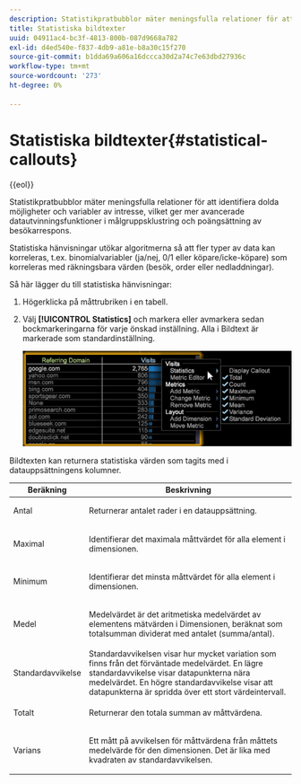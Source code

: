 ```yaml
---
description: Statistikpratbubblor mäter meningsfulla relationer för att identifiera dolda möjligheter och variabler av intresse, vilket ger mer avancerade datautvinningsfunktioner i målgruppsklustring och poängsättning av besökarrespons.
title: Statistiska bildtexter
uuid: 04911ac4-bc3f-4813-800b-087d9668a782
exl-id: d4ed540e-f837-4db9-a81e-b8a30c15f270
source-git-commit: b1dda69a606a16dccca30d2a74c7e63dbd27936c
workflow-type: tm+mt
source-wordcount: '273'
ht-degree: 0%

---
```


# Statistiska bildtexter{#statistical-callouts}

{{eol}}

Statistikpratbubblor mäter meningsfulla relationer för att identifiera dolda möjligheter och variabler av intresse, vilket ger mer avancerade datautvinningsfunktioner i målgruppsklustring och poängsättning av besökarrespons.

Statistiska hänvisningar utökar algoritmerna så att fler typer av data kan korreleras, t.ex. binomialvariabler (ja/nej, 0/1 eller köpare/icke-köpare) som korreleras med räkningsbara värden (besök, order eller nedladdningar).

Så här lägger du till statistiska hänvisningar:

1. Högerklicka på måttrubriken i en tabell.
1. Välj **[!UICONTROL Statistics]** och markera eller avmarkera sedan bockmarkeringarna för varje önskad inställning. Alla i Bildtext är markerade som standardinställning.

   ![](assets/statistical_callouts.png)

Bildtexten kan returnera statistiska värden som tagits med i datauppsättningens kolumner.

<table id="table_B2A4F9D5938D4756A81ACF6F4D77E63D">
 <thead>
  <tr>
   <th colname="col1" class="entry"> Beräkning </th>
   <th colname="col2" class="entry"> Beskrivning </th>
  </tr>
 </thead>
 <tbody>
  <tr>
   <td colname="col1"> Antal </td>
   <td colname="col2"><p>Returnerar antalet rader i en datauppsättning. </p></td>
  </tr>
  <tr>
   <td colname="col1"> Maximal </td>
   <td colname="col2"><p> Identifierar det maximala måttvärdet för alla element i dimensionen. </p></td>
  </tr>
  <tr>
   <td colname="col1"> Minimum </td>
   <td colname="col2"><p> Identifierar det minsta måttvärdet för alla element i dimensionen. </p></td>
  </tr>
  <tr>
   <td colname="col1"> Medel </td>
   <td colname="col2"><p> Medelvärdet är det aritmetiska medelvärdet av elementens mätvärden i Dimensionen, beräknat som totalsumman dividerat med antalet (summa/antal). </p></td>
  </tr>
  <tr>
   <td colname="col1"> Standardavvikelse </td>
   <td colname="col2"> Standardavvikelsen visar hur mycket variation som finns från det förväntade medelvärdet. En lägre standardavvikelse visar datapunkterna nära medelvärdet. En högre standardavvikelse visar att datapunkterna är spridda över ett stort värdeintervall. </td>
  </tr>
  <tr>
   <td colname="col1"> Totalt </td>
   <td colname="col2"><p> Returnerar den totala summan av måttvärdena. </p></td>
  </tr>
  <tr>
   <td colname="col1"> Varians </td>
   <td colname="col2"><p> Ett mått på avvikelsen för måttvärdena från måttets medelvärde för den dimensionen. Det är lika med kvadraten av standardavvikelsen. </p></td>
  </tr>
 </tbody>
</table>
